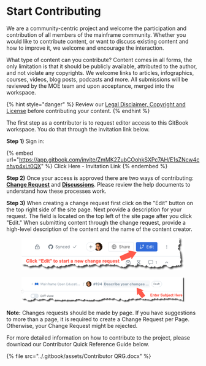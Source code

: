 # Start Contributing

We are a community-centric project and welcome the participation and contribution of all members of the mainframe community. Whether you would like to contribute content, or want to discuss existing content and how to improve it, we welcome and encourage the interaction.&#x20;

What type of content can you contribute? Content comes in all forms, the only limitation is that it should be publicly available, attributed to the author, and not violate any copyrights. We welcome links to articles, infographics, courses, videos, blog posts, podcasts and more. All submissions will be reviewed by the MOE team and upon acceptance, merged into the workspace.&#x20;

{% hint style="danger" %}
Review our [Legal Disclaimer, Copyright and License](../learn-or-contribute-to-moe/legal-disclaimer-copyright-and-license.md) before contributing your content.
{% endhint %}

The first step as a contributor is to request editor access to this GitBook workspace. You do that through the invitation link below.&#x20;

**Step 1)** Sign in:

{% embed url="https://app.gitbook.com/invite/ZmMK2ZubCOohkSXPc7AH/E1sZNcw4cnhvp4xLt0QX" %}
Click Here - Invitation Link
{% endembed %}

**Step 2)** Once your access is approved there are two ways of contributing: [**Change Request**](https://docs.gitbook.com/editing-content/editing-pages/change-requests) and [**Discussions**](https://docs.gitbook.com/collaboration/comments). Please review the help documents to understand how these processes work.&#x20;

**Step 3)** When creating a change request first click on the "Edit" button on the top right side of the site page. Next provide a description for your request. The field is located on the top left of the site page after you click "Edit." When submitting content through the change request, provide a high-level description of the content and the name of the content creator.&#x20;

<figure><img src="../.gitbook/assets/Click Edit to Start.png" alt="Screenshot showing the Edit button to start a change request"><figcaption></figcaption></figure>

<figure><img src="../.gitbook/assets/Enter Subject Here.png" alt="Screenshot of the field used to describe a new change request"><figcaption></figcaption></figure>

**Note:** Changes requests should be made by page. If you have suggestions to more than a page, it is required to create a Change Request per Page. Otherwise, your Change Request might be rejected.

For more detailed information on how to contribute to the project, please download our Contributor Quick Reference Guide below.

{% file src="../.gitbook/assets/Contributor QRG.docx" %}
